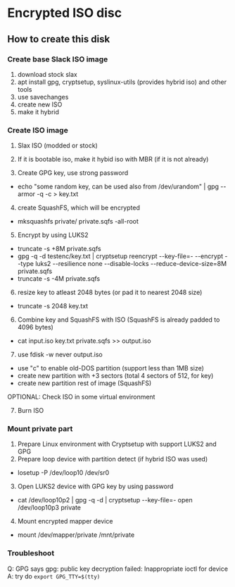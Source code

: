 # Encrypted ISO disc

## How to create this disk


### Create base Slack ISO image
1) download stock slax
2) apt install gpg, cryptsetup, syslinux-utils (provides hybrid iso) and other tools
3) use savechanges
4) create new ISO
5) make it hybrid


### Create ISO image

1) Slax ISO (modded or stock)
2) If it is bootable iso, make it hybid iso with MBR (if it is not already)

3) Create GPG key, use strong password
  - echo "some random key, can be used also from /dev/urandom" | gpg --armor -q -c > key.txt

4) create SquashFS, which will be encrypted
  - mksquashfs private/ private.sqfs -all-root

5) Encrypt by using LUKS2
  - truncate -s +8M private.sqfs
  - gpg -q -d testenc/key.txt | cryptsetup reencrypt --key-file=- --encrypt --type luks2 --resilience none --disable-locks --reduce-device-size=8M private.sqfs
  - truncate -s -4M private.sqfs

6) resize key to atleast 2048 bytes (or pad it to nearest 2048 size)
  - truncate -s 2048 key.txt

6) Combine key and SquashFS with ISO (SquashFS is already padded to 4096 bytes)
  - cat input.iso key.txt private.sqfs >> output.iso

7) use fdisk -w never output.iso
  - use "c" to enable old-DOS partition (support less than 1MB size)
  - create new partition with +3 sectors (total 4 sectors of 512, for key)
  - create new partition rest of image (SquashFS)


OPTIONAL: Check ISO in some virtual environment

7) Burn ISO


### Mount private part
1) Prepare Linux environment with Cryptsetup with support LUKS2 and GPG
2) Prepare loop device with partition detect (if hybrid ISO was used)
  - losetup -P /dev/loop10 /dev/sr0

3) Open LUKS2 device with GPG key by using password
  - cat /dev/loop10p2 | gpg -q -d | cryptsetup --key-file=- open /dev/loop10p3 private

4) Mount encrypted mapper device
  - mount /dev/mapper/private /mnt/private


### Troubleshoot

Q: GPG says gpg: public key decryption failed: Inappropriate ioctl for device
A: try do `export GPG_TTY=$(tty)`
                                                                                                                      